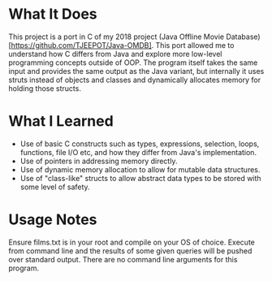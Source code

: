 # What It Does #
This project is a port in C of my 2018 project (Java Offline Movie Database)[https://github.com/TJEEPOT/Java-OMDB]. This port allowed me to understand how C differs from Java and explore more low-level programming concepts outside of OOP.
The program itself takes the same input and provides the same output as the Java variant, but internally it uses struts instead of objects and classes and dynamically allocates memory for holding those structs. 

# What I Learned #
* Use of basic C constructs such as types, expressions, selection, loops, functions, file I/O etc, and how they differ from Java's implementation.
* Use of pointers in addressing memory directly.
* Use of dynamic memory allocation to allow for mutable data structures.
* Use of "class-like" structs to allow abstract data types to be stored with some level of safety.

# Usage Notes #
Ensure films.txt is in your root and compile on your OS of choice. Execute from command line and the results of some given queries will be pushed over standard output. There are no command line arguments for this program.